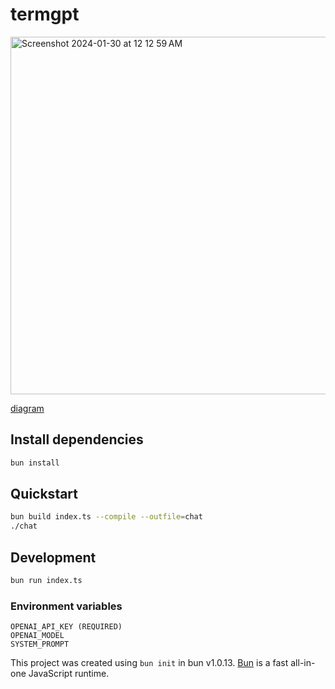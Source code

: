 # termgpt

<img width="572" alt="Screenshot 2024-01-30 at 12 12 59 AM" src="https://github.com/imsteev/termgpt/assets/9023630/f9c984a2-6a5e-42e4-a0d5-6436f1e5d71a">

[diagram](https://mermaid.live/view#pako:eNpNkLFugzAQhl8F3YxRAxjVDFQRWasOdGqcwcJHYgnsyJg2FHj3mqCm_afzd5_OZ09QG4mQQ9Oar_oirAveD1xzHfhUx95JpU-EFPvpU7RKBrXRjTq_LJuwD4hPMWsz4025P1jMI_ZzefQT3WnDZUAii0JGpKgeZDV753E3v62XmeG_Tsp1EwihQ9sJJf2a09rl4C7YIYfclxIbMbSOA9eLV8XgTDXqGnJnBwxhuErh8KDE2YruF6JUztjX7eX3DwjhKvSHMQ_FHyGf4AZ5nNKIJakPy9juOU5DGD2Ns2i3S7KUUcpowmK6hPB9H_AU0eUHOwlpqQ)

## Install dependencies

```bash
bun install
```

## Quickstart
```bash
bun build index.ts --compile --outfile=chat
./chat
```


## Development
```bash
bun run index.ts 
```

### Environment variables
```
OPENAI_API_KEY (REQUIRED)
OPENAI_MODEL
SYSTEM_PROMPT
```


This project was created using `bun init` in bun v1.0.13. [Bun](https://bun.sh) is a fast all-in-one JavaScript runtime.
